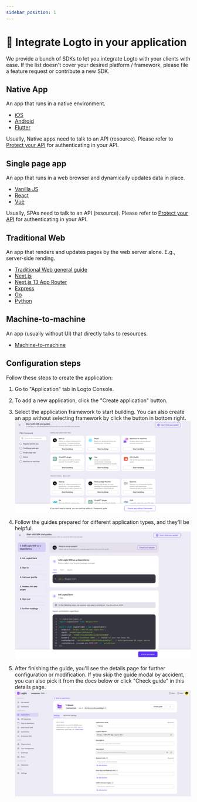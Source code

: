 ```yaml
---
sidebar_position: 1
---
```


# 🔗 Integrate Logto in your application

We provide a bunch of SDKs to let you integrate Logto with your clients with ease. If the list doesn't cover your desired platform / framework, please file a feature request or contribute a new SDK.

## Native App

An app that runs in a native environment.

- [iOS](../../../sdk/ios/README.mdx)
- [Android](../../../sdk/android/README.mdx)
- [Flutter](../../../sdk/flutter/README.mdx)

Usually, Native apps need to talk to an API (resource). Please refer to [Protect your API](../protect-your-api/README.mdx) for authenticating in your API.

## Single page app

An app that runs in a web browser and dynamically updates data in place.

- [Vanilla JS](../../../sdk/vanilla-js/README.mdx)
- [React](../../../sdk/react/README.mdx)
- [Vue](../../../sdk/vue.mdx)

Usually, SPAs need to talk to an API (resource). Please refer to [Protect your API](../protect-your-api/README.mdx) for authenticating in your API.

## Traditional Web

An app that renders and updates pages by the web server alone. E.g., server-side rending.

- [Traditional Web general guide](../../../sdk/traditional.mdx)
- [Next.js](../../../sdk/next-js/README.mdx)
- [Next.js 13 App Router](../../../sdk/next-js-13/README.mdx)
- [Express](../../../sdk/express/README.mdx)
- [Go](../../../sdk/go/README.mdx)
- [Python](../../../sdk/python/README.mdx)

## Machine-to-machine

An app (usually without UI) that directly talks to resources.

- [Machine-to-machine](../../../sdk/machine-to-machine.mdx)

## Configuration steps

Follow these steps to create the application:

1. Go to "Application" tab in Logto Console.

2. To add a new application, click the "Create application" button.

3. Select the application framework to start building. You can also create an app without selecting framework by click the button in bottom right.
   ![Create Application modal](./assets/create-app-select-framework.png)

4. Follow the guides prepared for different application types, and they'll be helpful.
   ![Create Application modal](./assets/create-app-sdk-guide.png)

5. After finishing the guide, you'll see the details page for further configuration or modification. If you skip the guide modal by accident, you can also pick it from the docs below or click "Check guide" in this details page.
   ![Create Application modal](./assets/create-app-detail-page.png)

